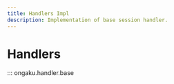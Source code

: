 ```yaml
---
title: Handlers Impl
description: Implementation of base session handler.
---
```


# Handlers

::: ongaku.handler.base
